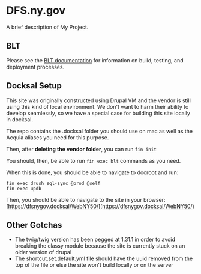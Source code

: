 # DFS.ny.gov

A brief description of My Project.

## BLT

Please see the [BLT documentation](http://blt.readthedocs.io/en/latest/) for information on build, testing, and deployment processes.

## Docksal Setup

This site was originally constructed using Drupal VM and the vendor is still using this kind of local environment. We don't want to harm their ability to develop seamlessly, so we have a special case for building this site locally in docksal.

The repo contains the .docksal folder you should use on mac as well as the Acquia aliases you need for this purpose. 

Then, after **deleting the vendor folder**, you can run `fin init`

You should, then, be able to run `fin exec blt` commands as you need.

When this is done, you should be able to navigate to docroot and run:

```
fin exec drush sql-sync @prod @self
fin exec updb
```

Then, you should be able to navigate to the site in your browser: [https://dfsnygov.docksal/WebNY50/](https://dfsnygov.docksal/WebNY50/)

## Other Gotchas

 - The twig/twig version has been pegged at 1.31.1 in order to avoid breaking the classy module because the site is currently stuck on an older version of drupal
 - The shortcut.set.default.yml file should have the uuid removed from the top of the file or else the site won't build locally or on the server
